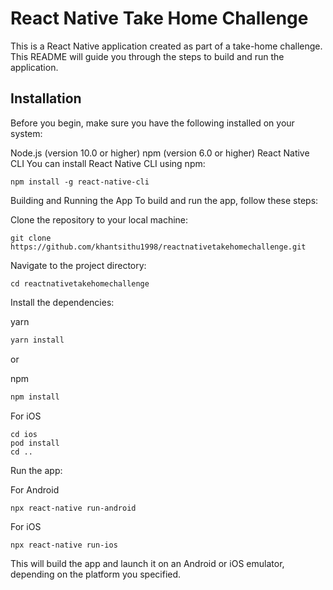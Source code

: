 # React Native Take Home Challenge
 This is a React Native application created as part of a take-home challenge. This README will guide you through the steps to build and run the application.

## Installation
Before you begin, make sure you have the following installed on your system:

Node.js (version 10.0 or higher)
npm (version 6.0 or higher)
React Native CLI
You can install React Native CLI using npm:

```
npm install -g react-native-cli
```
Building and Running the App
To build and run the app, follow these steps:

Clone the repository to your local machine:

```
git clone https://github.com/khantsithu1998/reactnativetakehomechallenge.git
```

Navigate to the project directory:

```
cd reactnativetakehomechallenge
```

Install the dependencies:

yarn 

```sh
yarn install
```

or

npm
```sh
npm install
```


For iOS
```
cd ios
pod install 
cd ..
```

Run the app:

For Android

```
npx react-native run-android
``` 


For iOS

```
npx react-native run-ios
``` 

This will build the app and launch it on an Android or iOS emulator, depending on the platform you specified.

